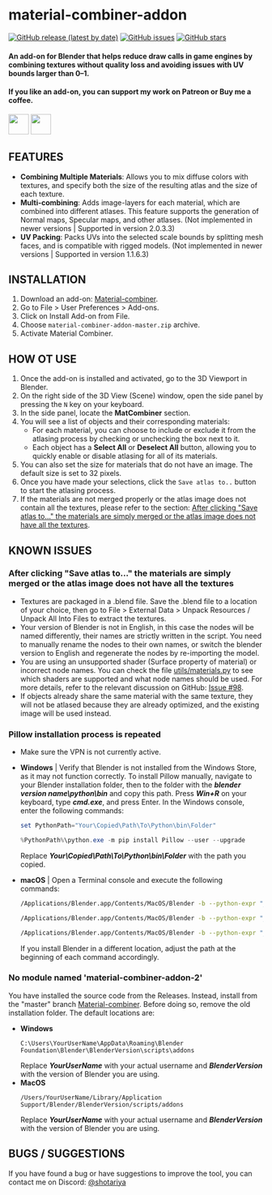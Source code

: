 material-combiner-addon
===========

[![GitHub release (latest by date)](https://img.shields.io/github/v/release/Grim-es/material-combiner-addon)](https://github.com/Grim-es/material-combiner-addon/releases/latest)
[![GitHub issues](https://img.shields.io/github/issues/Grim-es/material-combiner-addon)](https://github.com/Grim-es/material-combiner-addon/issues)
[![GitHub stars](https://img.shields.io/github/stars/Grim-es/material-combiner-addon)](https://github.com/Grim-es/material-combiner-addon/stargazers)

#### An add-on for Blender that helps reduce draw calls in game engines by combining textures without quality loss and avoiding issues with UV bounds larger than 0–1.

#### If you like an add-on, you can support my work on Patreon or Buy me a coffee.

[<img src="http://webgrimes.com/buymeacoffee.svg" height="40px">](https://www.buymeacoffee.com/shotariya)
[<img src="http://webgrimes.com/patreon.png" height="40px">](https://www.patreon.com/join/shotariya?)

## FEATURES

* **Combining Multiple Materials**: Allows you to mix diffuse colors with textures, and specify both the size of the
  resulting atlas and the size of each texture.
* **Multi-combining**: Adds image-layers for each material, which are combined into different atlases. This feature
  supports the generation of Normal maps, Specular maps, and other atlases. (Not implemented in newer versions |
  Supported in version 2.0.3.3)
* **UV Packing**: Packs UVs into the selected scale bounds by splitting mesh faces, and is compatible with rigged
  models. (Not implemented in newer versions | Supported in version 1.1.6.3)

## INSTALLATION

1. Download an add-on: [Material-combiner](https://github.com/Grim-es/material-combiner-addon/archive/master.zip).
2. Go to File > User Preferences > Add-ons.
3. Click on Install Add-on from File.
4. Choose `material-combiner-addon-master.zip` archive.
5. Activate Material Combiner.

## HOW OT USE

1. Once the add-on is installed and activated, go to the 3D Viewport in Blender.
2. On the right side of the 3D View (Scene) window, open the side panel by pressing the `N` key on your keyboard.
3. In the side panel, locate the **MatCombiner** section.
4. You will see a list of objects and their corresponding materials:
    - For each material, you can choose to include or exclude it from the atlasing process by checking or unchecking the
      box next to it.
    - Each object has a **Select All** or **Deselect All** button, allowing you to quickly enable or disable atlasing
      for all of its materials.
5. You can also set the size for materials that do not have an image. The default size is set to 32 pixels.
6. Once you have made your selections, click the `Save atlas to..` button to start the atlasing process.
7. If the materials are not merged properly or the atlas image does not contain all the textures, please refer to the
   section:
   [After clicking "Save atlas to…" the materials are simply merged or the atlas image does not have all the textures](https://github.com/Grim-es/material-combiner-addon/tree/master?tab=readme-ov-file#after-clicking-save-atlas-to-the-materials-are-simply-merged-or-the-atlas-image-does-not-have-all-the-textures).

## KNOWN ISSUES

### After clicking "Save atlas to…" the materials are simply merged or the atlas image does not have all the textures

- Textures are packaged in a .blend file. Save the .blend file to a location of your choice, then go to File > External
  Data > Unpack Resources / Unpack All Into Files to extract the textures.
- Your version of Blender is not in English, in this case the nodes will be named differently, their names are strictly
  written in the script. You need to manually rename the nodes to their own names, or switch the blender version to
  English and regenerate the nodes by re-importing the model.
- You are using an unsupported shader (Surface property of material) or incorrect node names. You can check the
  file [utils/materials.py](https://github.com/Grim-es/material-combiner-addon/blob/781d70fbbc2ddfa6813c61255c0cb6c501307a3e/utils/materials.py#L19-L40)
  to see which shaders are supported and what node names should be used. For more details, refer to the relevant
  discussion on GitHub: [Issue #98](https://github.com/Grim-es/material-combiner-addon/issues/98).
- If objects already share the same material with the same texture, they will not be atlased because they are already
  optimized, and the existing image will be used instead.

### Pillow installation process is repeated

- Make sure the VPN is not currently active.

- **Windows** | Verify that Blender is not installed from the Windows Store, as it may not function correctly. To
  install Pillow manually, navigate to your Blender installation folder, then to the folder with the
  ***blender version name\python\bin*** and copy this path. Press ***Win+R*** on your keyboard, type ***cmd.exe***, and
  press Enter. In the Windows console, enter the following commands:
    ```powershell
    set PythonPath="Your\Copied\Path\To\Python\bin\Folder"

    %PythonPath%\python.exe -m pip install Pillow --user --upgrade
    ```
  Replace ***Your\Copied\Path\To\Python\bin\Folder*** with the path you copied.

- **macOS** | Open a Terminal console and execute the following commands:
    ```bash
    /Applications/Blender.app/Contents/MacOS/Blender -b --python-expr "__import__('ensurepip')._bootstrap()" 

    /Applications/Blender.app/Contents/MacOS/Blender -b --python-expr "__import__('pip._internal')._internal.main(['install', '-U', 'pip', 'setuptools', 'wheel'])"

    /Applications/Blender.app/Contents/MacOS/Blender -b --python-expr "__import__('pip._internal')._internal.main(['install', 'Pillow'])"
    ```
  If you install Blender in a different location, adjust the path at the beginning of each command accordingly.

### No module named 'material-combiner-addon-2'

You have installed the source code from the Releases. Instead, install from the "master"
branch [Material-combiner](https://github.com/Grim-es/material-combiner-addon/archive/master.zip). Before doing so,
remove the old installation folder. The default locations are:

* **Windows**
    ```console
    C:\Users\YourUserName\AppData\Roaming\Blender Foundation\Blender\BlenderVersion\scripts\addons
    ```
  Replace ***YourUserName*** with your actual username and ***BlenderVersion*** with the version of Blender you are
  using.
* **MacOS**
    ```console
    /Users/YourUserName/Library/Application Support/Blender/BlenderVersion/scripts/addons
    ```
  Replace ***YourUserName*** with your actual username and ***BlenderVersion*** with the version of Blender you are
  using.

## BUGS / SUGGESTIONS

If you have found a bug or have suggestions to improve the tool, you can contact me on
Discord: [@shotariya](https://discordapp.com/users/275608234595713024)
